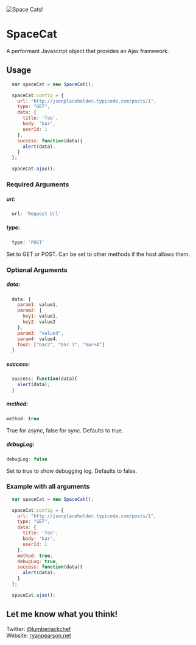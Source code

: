 ![Space Cats!](http://67.media.tumblr.com/tumblr_lvd04fHurN1r4xjo2o1_250.jpg "Space Cats!")

# SpaceCat
A performant Javascript object that provides an Ajax framework.



## Usage

```js
  var spaceCat = new SpaceCat();

  spaceCat.config = {
    url: "http://jsonplaceholder.typicode.com/posts/1",
    type: "GET",
    data: {
      title: 'foo',
      body: 'bar',
      userId: 1
    },
    success: function(data){
      alert(data);
    }
  };

  spaceCat.ajax();

```

### Required Arguments

##### url:
```js
  url: 'Request Url'
```

##### type:
```js
  type: 'POST'
```
Set to GET or POST. Can be set to other methods if the host allows them.

### Optional Arguments

##### data:
```js
  data: {
    param1: value1,
    param2: {
      key1: value1,
      key2: value2
    },
    param3: "value3",
    param4: value4,
    foo2: ["bar2", "bar 3", "bar+4"]
  }
```

##### success:
```js
  success: function(data){
    alert(data);
  }
```

##### method:
```js
method: true
```
True for async, false for sync. Defaults to true.

##### debugLog:
```js
debugLog: false
```
Set to true to show debugging log. Defaults to false.

### Example with all arguments

```js
  var spaceCat = new SpaceCat();

  spaceCat.config = {
    url: "http://jsonplaceholder.typicode.com/posts/1",
    type: "GET",
    data: {
      title: 'foo',
      body: 'bar',
      userId: 1
    },
    method: true,
    debugLog: true,
    success: function(data){
      alert(data);
    }
  };

  spaceCat.ajax();

```
## Let me know what you think!
Twitter: [@lumberjackchef](http://twitter.com/lumberjackchef)  
Website: [ryanpearson.net](http://ryanpearson.net)

